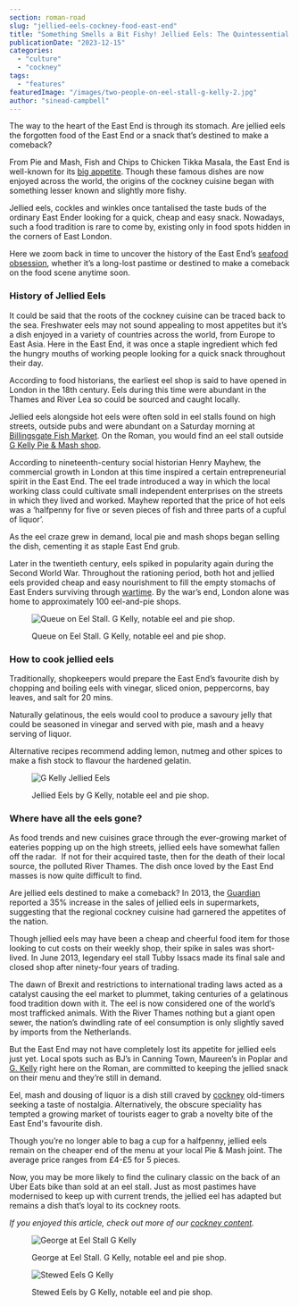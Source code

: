 ```yaml
---
section: roman-road
slug: "jellied-eels-cockney-food-east-end"
title: "Something Smells a Bit Fishy! Jellied Eels: The Quintessential Cockney Cuisine"
publicationDate: "2023-12-15"
categories: 
  - "culture"
  - "cockney"
tags: 
  - "features"
featuredImage: "/images/two-people-on-eel-stall-g-kelly-2.jpg"
author: "sinead-campbell"
---
```


The way to the heart of the East End is through its stomach. Are jellied eels the forgotten food of the East End or a snack that’s destined to make a comeback?

From Pie and Mash, Fish and Chips to Chicken Tikka Masala, the East End is well-known for its [big appetite](https://romanroadlondon.com/best-lunch-places/). Though these famous dishes are now enjoyed across the world, the origins of the cockney cuisine began with something lesser known and slightly more fishy. 

Jellied eels, cockles and winkles once tantalised the taste buds of the ordinary East Ender looking for a quick, cheap and easy snack. Nowadays, such a food tradition is rare to come by, existing only in food spots hidden in the corners of East London. 

Here we zoom back in time to uncover the history of the East End’s [seafood obsession](https://romanroadlondon.com/downey-brother-fishmonger-globe-town-market-roman-road/), whether it’s a long-lost pastime or destined to make a comeback on the food scene anytime soon. 

### **History of Jellied Eels**

It could be said that the roots of the cockney cuisine can be traced back to the sea. Freshwater eels may not sound appealing to most appetites but it’s a dish enjoyed in a variety of countries across the world, from Europe to East Asia. Here in the East End, it was once a staple ingredient which fed the hungry mouths of working people looking for a quick snack throughout their day.

According to food historians, the earliest eel shop is said to have opened in London in the 18th century. Eels during this time were abundant in the Thames and River Lea so could be sourced and caught locally. 

Jellied eels alongside hot eels were often sold in eel stalls found on high streets, outside pubs and were abundant on a Saturday morning at [Billingsgate Fish Market](https://poplarlondon.co.uk/billingsgate-fishmonger-bill-thornton-receives-bem-serving-community-docklands/). On the Roman, you would find an eel stall outside [G Kelly Pie & Mash shop](https://www.gkelly.london/).

According to nineteenth-century social historian Henry Mayhew, the commercial growth in London at this time inspired a certain entrepreneurial spirit in the East End. The eel trade introduced a way in which the local working class could cultivate small independent enterprises on the streets in which they lived and worked. Mayhew reported that the price of hot eels was a ‘halfpenny for five or seven pieces of fish and three parts of a cupful of liquor’.

As the eel craze grew in demand, local pie and mash shops began selling the dish, cementing it as staple East End grub. 

Later in the twentieth century, eels spiked in popularity again during the Second World War. Throughout the rationing period, both hot and jellied eels provided cheap and easy nourishment to fill the empty stomachs of East Enders surviving through [wartime](https://romanroadlondon.com/bow-bethnal-green-blitz-deaths/). By the war’s end, London alone was home to approximately 100 eel-and-pie shops.

<figure>

![Queue on Eel Stall. G Kelly, notable eel and pie shop. ](/images/Queue-on-eel-stall-g-kelly-2-1024x683.jpg)

<figcaption>

Queue on Eel Stall. G Kelly, notable eel and pie shop.

</figcaption>

</figure>

### **How to cook jellied eels**

Traditionally, shopkeepers would prepare the East End’s favourite dish by chopping and boiling eels with vinegar, sliced onion, peppercorns, bay leaves, and salt for 20 mins. 

Naturally gelatinous, the eels would cool to produce a savoury jelly that could be seasoned in vinegar and served with pie, mash and a heavy serving of liquor.

Alternative recipes recommend adding lemon, nutmeg and other spices to make a fish stock to flavour the hardened gelatin. 

<figure>

![G Kelly Jellied Eels](/images/G-kelly-jellied-eels-2-1024x683.jpg)

<figcaption>

Jellied Eels by G Kelly, notable eel and pie shop.

</figcaption>

</figure>

### **Where have all the eels gone?**

As food trends and new cuisines grace through the ever-growing market of eateries popping up on the high streets, jellied eels have somewhat fallen off the radar.  If not for their acquired taste, then for the death of their local source, the polluted River Thames. The dish once loved by the East End masses is now quite difficult to find. 

Are jellied eels destined to make a comeback? In 2013, the [Guardian](https://www.theguardian.com/lifeandstyle/2013/nov/09/jellied-eels-cockney-tesco-food) reported a 35% increase in the sales of jellied eels in supermarkets, suggesting that the regional cockney cuisine had garnered the appetites of the nation. 

Though jellied eels may have been a cheap and cheerful food item for those looking to cut costs on their weekly shop, their spike in sales was short-lived. In June 2013, legendary eel stall Tubby Issacs made its final sale and closed shop after ninety-four years of trading.

The dawn of Brexit and restrictions to international trading laws acted as a catalyst causing the eel market to plummet, taking centuries of a gelatinous food tradition down with it. The eel is now considered one of the world’s most trafficked animals. With the River Thames nothing but a giant open sewer, the nation’s dwindling rate of eel consumption is only slightly saved by imports from the Netherlands.

But the East End may not have completely lost its appetite for jellied eels just yet. Local spots such as BJ’s in Canning Town, Maureen’s in Poplar and [G. Kelly](https://romanroadlondon.com/cockney-roots-leanne-black-g-kelly-bow/) right here on the Roman, are committed to keeping the jellied snack on their menu and they’re still in demand. 

Eel, mash and dousing of liquor is a dish still craved by [cockney](https://romanroadlondon.com/cockney-rhyming-slang-history/) old-timers seeking a taste of nostalgia. Alternatively, the obscure speciality has tempted a growing market of tourists eager to grab a novelty bite of the East End's favourite dish. 

Though you’re no longer able to bag a cup for a halfpenny, jellied eels remain on the cheaper end of the menu at your local Pie & Mash joint. The average price ranges from £4-£5 for 5 pieces. 

Now, you may be more likely to find the culinary classic on the back of an Uber Eats bike than sold at an eel stall. Just as most pastimes have modernised to keep up with current trends, the jellied eel has adapted but remains a dish that’s loyal to its cockney roots. 

_If you enjoyed this article, check out more of our_ [_cockney content_](https://romanroadlondon.com/culture/cockney/)_._ 

<figure>

![George at Eel Stall G Kelly](/images/george-eel-stall-g-kelly-2-1024x680.jpg)

<figcaption>

George at Eel Stall. G Kelly, notable eel and pie shop.

</figcaption>

</figure>

<figure>

![Stewed Eels G Kelly ](/images/G-Kelly-Stewed-eels-2-1024x683.jpg)

<figcaption>

Stewed Eels by G Kelly, notable eel and pie shop.

</figcaption>

</figure>



